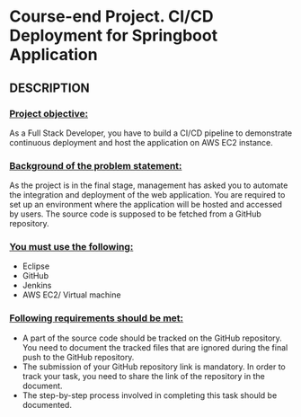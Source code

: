 # Course-end Project. CI/CD Deployment for Springboot Application
## DESCRIPTION

### <ins>Project objective:</ins> 
As a Full Stack Developer, you have to build a CI/CD pipeline to demonstrate continuous deployment and host the application on AWS EC2 instance.

### <ins>Background of the problem statement:</ins>
As the project is in the final stage, management has asked you to automate the integration and deployment of the web application. You are required to set up an environment where the application will be hosted and accessed by users. The source code is supposed to be fetched from a GitHub repository.

### <ins>You must use the following:</ins>

- Eclipse
- GitHub
- Jenkins
- AWS EC2/ Virtual machine

### <ins>Following requirements should be met:</ins>
- A part of the source code should be tracked on the GitHub repository. You need to document the tracked files that are ignored during the final push to the GitHub repository.
- The submission of your GitHub repository link is mandatory. In order to track your task, you need to share the link of the repository in the document.
- The step-by-step process involved in completing this task should be documented.
